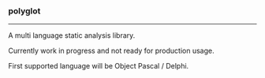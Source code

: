 ### polyglot
---
A multi language static analysis library.

Currently work in progress and not ready for production usage.

First supported language will be Object Pascal / Delphi.
